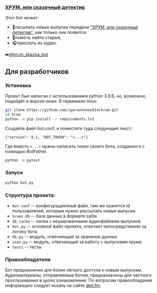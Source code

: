 ### [ХРУМ, или сказочный детектив](https://www.youtube.com/playlist?list=PL2zdSUwWeOXoyBALahvSq_DsxAFWjHAdB)

Этот бот может:

- 👀посылать новые выпуски передачи ["ХРУМ, или сказочный детектив"](https://www.youtube.com/playlist?list=PL2zdSUwWeOXoyBALahvSq_DsxAFWjHAdB), как только они появятся
- 🔎помочь найти старые, 
- 🎧прислать их аудио.

➡️[@hrum_skazka_bot](https://t.me/hrum_skazka_bot)


## Для разработчиков

### Установка

Проект был написан с использованием python 3.9.6, но, возможно, подойдёт и версия ниже.
В терминале linux:
```bash
git clone https://github.com/igorantonow314/hrum.git
cd hrum
python -m pip install -r requirements.txt
```

Создайте файл bot.conf, и поместите туда следующий текст:

```
{"version": 0.1, "BOT_TOKEN": "<...>"}
```

Где вместо `<...>` нужно написать токен своего бота, созданного с помощью BotFather.

```bash
python -m pytest
```

### Запуск

```bash
python bot.py
```

### Структура проекта:

- `bot.conf` -- конфигурационный файл, там же хранятся id пользователей, которым нужно рассылать новые выпуски
- `hrums.db` -- база данных в формате sqlite
- `db_cache` -- папка с кешированными аудиофайлами выпусков
- `bot.py` -- основной файл проекта, отвечает непосредственно за логику бота
- `db.py` -- модуль, отвечающий за хранение данных
- `scan.py` -- модуль, отвечающий за работу с выпусками хрума
- `tests` -- тесты


### Правообладатели
Бот предназначен для более лёгкого доступа к новым выпускам. Аудиоматериалы, отправляемые ботом, предназначены для частного прослушивания в целях ознакомления. По вопросам правообладания информацию следует искать на сайте [deti.fm](https://deti.fm/).
